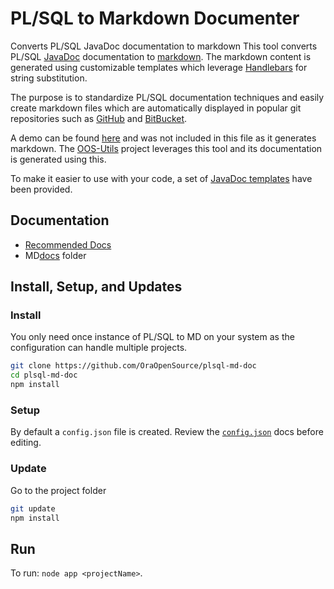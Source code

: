 # PL/SQL to Markdown Documenter

Converts PL/SQL JavaDoc documentation to markdown
This tool converts PL/SQL [JavaDoc](http://www.oracle.com/technetwork/java/javase/documentation/index-137868.html) documentation to [markdown](https://daringfireball.net/projects/markdown/). The markdown content is generated using customizable templates which leverage [Handlebars](http://handlebarsjs.com/) for string substitution.

The purpose is to standardize PL/SQL documentation techniques and easily create markdown files which are automatically displayed in popular git repositories such as [GitHub](https://github.com) and [BitBucket](https://bitbucket.org/).

A demo can be found [here](/docs/demo.md) and was not included in this file as it generates markdown. The [OOS-Utils](https://github.com/OraOpenSource/oos-utils) project leverages this tool and its documentation is generated using this.

To make it easier to use with your code, a set of [JavaDoc templates](/docs/javadoc-template.md) have been provided.


## Documentation

- [Recommended Docs](http://plsql-md-doc.readthedocs.org/en/latest/README/)
- MD[docs](/docs) folder


## Install, Setup, and Updates

### Install

You only need once instance of PL/SQL to MD on your system as the configuration can handle multiple projects.

```bash
git clone https://github.com/OraOpenSource/plsql-md-doc
cd plsql-md-doc
npm install
```

### Setup

By default a `config.json` file is created. Review the [`config.json`](/docs/config.json.md) docs before editing.

### Update

Go to the project folder
```bash
git update
npm install
```

## Run
To run: `node app <projectName>`.
